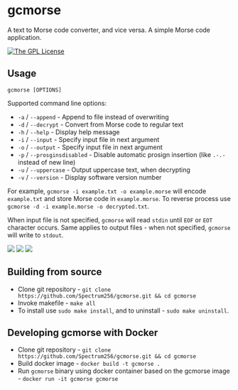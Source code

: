 # gcmorse
A text to Morse code converter, and vice versa. A simple Morse code application.


[![The GPL License](https://img.shields.io/badge/license-GPL-yellow.svg?style=flat-square)](https://opensource.org/licenses/GPL-3.0)

## Usage
`gcmorse [OPTIONS]`

Supported command line options:
 - `-a` / `--append` - Append to file instead of overwriting
 - `-d` / `--decrypt` - Convert from Morse code to regular text
 - `-h` / `--help` - Display help message
 - `-i` / `--input` - Specify input file in next argument
 - `-o` / `--output` - Specify input file in next argument
 - `-p` / `--prosginsdisabled` - Disable automatic prosign insertion (like `.-.-` instead of new line)
 - `-u` / `--uppercase` - Output uppercase text, when decrypting
 - `-v` / `--version` - Display software version number
 
For example, `gcmorse -i example.txt -o example.morse` will encode `example.txt` and store Morse code in `example.morse`.
To reverse process use `gcmorse -d -i example.morse -o decrypted.txt`.

When input file is not specified, `gcmorse` will read `stdin` until `EOF` or `EOT` character occurs.
Same applies to output files - when not specified, `gcmorse` will write to `stdout`.


<img src=https://a.fsdn.com/con/app/proj/gcmorse/screenshots/gcmorse_macos.png/245/183/1/>
<img src=https://a.fsdn.com/con/app/proj/gcmorse/screenshots/gcmorse_debian.png/245/183/1/>
<img src=https://a.fsdn.com/con/app/proj/gcmorse/screenshots/gcmorse_macos.png/max/max/1/>

## Building from source
 - Clone git repository - `git clone https://github.com/Spectrum256/gcmorse.git && cd gcmorse`
 - Invoke makefile - `make all`
 - To install use `sudo make install`, and to uninstall - `sudo make uninstall`.
 
## Developing gcmorse with Docker
 - Clone git repository - `git clone https://github.com/Spectrum256/gcmorse.git && cd gcmorse`
 - Build docker image - `docker build -t gcmorse .`
 - Run `gcmorse` binary using docker container based on the gcmorse image - `docker run -it gcmorse gcmorse`
